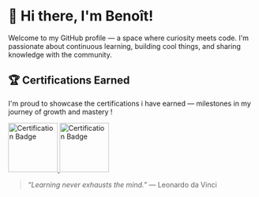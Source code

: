 # 👋 Hi there, I'm Benoît!

Welcome to my GitHub profile — a space where curiosity meets code. I'm passionate about continuous learning, building cool things, and sharing knowledge with the community.

## 🏆 Certifications Earned

I'm proud to showcase the certifications i have earned — milestones in my journey of growth and mastery !

<a href="https://learn.microsoft.com/en-us/users/benoitsoupart-3000/credentials/certification/azure-fundamentals?tab=credentials-tab" target="_blank" style="display:inline">
  <img src="https://images.credly.com/size/680x680/images/be8fcaeb-c769-4858-b567-ffaaa73ce8cf/image.png" alt="Certification Badge" width="100px"/>
</a>

<a href="https://learn.microsoft.com/en-us/users/benoitsoupart-3000/credentials/certification/azure-cosmos-db-developer-specialty?tab=credentials-tab" target="_blank">
  <img src="https://img-c.udemycdn.com/open-badges/v2/badge-class/1750498768/image10575599223521999308.png" alt="Certification Badge" width="100px"/>
</a>

> _“Learning never exhausts the mind.”_ — Leonardo da Vinci
